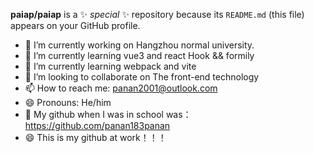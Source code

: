 **paiap/paiap** is a ✨ _special_ ✨ repository because its `README.md` (this file) appears on your GitHub profile.
- 🔭 I’m currently working on Hangzhou normal university.
- 🌱 I’m currently learning vue3 and react Hook && formily
- 🌱 I’m currently learning webpack and vite
- 👯 I’m looking to collaborate on The front-end technology
- 📫 How to reach me: panan2001@outlook.com
- 😄 Pronouns: He/him
- 🌱 My github when I was in school was：https://github.com/panan183panan
- 😄 This is my github at work！！！

